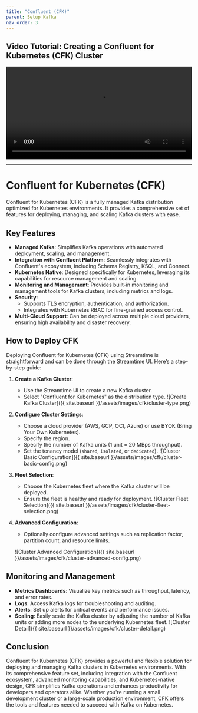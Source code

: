 ```yaml
---
title: "Confluent (CFK)"
parent: Setup Kafka
nav_order: 3
---
```


## Video Tutorial: Creating a Confluent for Kubernetes (CFK) Cluster

<video class="video-js vjs-theme-city" controls preload="auto" width="640" height="264" data-setup='{}'>
    <source src="{{ '/assets/videos/cfk-create.webm' | relative_url }}" type="video/webm">
  Your browser does not support the video tag.
</video>

<style>
    video {
        width: 100%;
        height: auto;
    }
</style>

<link
  href="https://unpkg.com/video.js@7/dist/video-js.min.css"
  rel="stylesheet"
/>
<link
  href="https://unpkg.com/@videojs/themes@1/dist/city/index.css"
  rel="stylesheet"
/>

---

# Confluent for Kubernetes (CFK)    
Confluent for Kubernetes (CFK) is a fully managed Kafka distribution optimized for Kubernetes environments. It provides a comprehensive set of features for deploying, managing, and scaling Kafka clusters with ease.
## Key Features
- **Managed Kafka**: Simplifies Kafka operations with automated deployment, scaling, and management.
- **Integration with Confluent Platform**: Seamlessly integrates with Confluent's ecosystem, including Schema Registry, KSQL, and Connect.
- **Kubernetes Native**: Designed specifically for Kubernetes, leveraging its capabilities for resource management and scaling.
- **Monitoring and Management**: Provides built-in monitoring and management tools for Kafka clusters, including metrics and logs.
- **Security**:
  - Supports TLS encryption, authentication, and authorization.
  - Integrates with Kubernetes RBAC for fine-grained access control.            
- **Multi-Cloud Support**: Can be deployed across multiple cloud providers, ensuring high availability and disaster recovery.

## How to Deploy CFK
Deploying Confluent for Kubernetes (CFK) using Streamtime is straightforward and can be done through the Streamtime UI. Here’s a step-by-step guide:

1. **Create a Kafka Cluster**:
   - Use the Streamtime UI to create a new Kafka cluster.
   - Select "Confluent for Kubernetes" as the distribution type.
   ![Create Kafka Cluster]({{ site.baseurl }}/assets/images/cfk/cluster-type.png)

2. **Configure Cluster Settings**:
   - Choose a cloud provider (AWS, GCP, OCI, Azure) or use BYOK (Bring Your Own Kubernetes).
   - Specify the region.
   - Specify the number of Kafka units (1 unit = 20 MBps throughput).
   - Set the tenancy model (`shared`, `isolated`, or `dedicated`).
   ![Cluster Basic Configuration]({{ site.baseurl }}/assets/images/cfk/cluster-basic-config.png)

3. **Fleet Selection**:
   - Choose the Kubernetes fleet where the Kafka cluster will be deployed.
   - Ensure the fleet is healthy and ready for deployment.
   ![Cluster Fleet Selection]({{ site.baseurl }}/assets/images/cfk/cluster-fleet-selection.png)

4. **Advanced Configuration**:
   - Optionally configure advanced settings such as replication factor, partition count, and resource limits.
   
   ![Cluster Advanced Configuration]({{ site.baseurl }}/assets/images/cfk/cluster-advanced-config.png)

## Monitoring and Management
- **Metrics Dashboards**: Visualize key metrics such as throughput, latency, and error rates.
- **Logs**: Access Kafka logs for troubleshooting and auditing.
- **Alerts**: Set up alerts for critical events and performance issues.
- **Scaling**: Easily scale the Kafka cluster by adjusting the number of Kafka units or adding more nodes to the underlying Kubernetes fleet.
![Cluster Detail]({{ site.baseurl }}/assets/images/cfk/cluster-detail.png)



## Conclusion
Confluent for Kubernetes (CFK) provides a powerful and flexible solution for deploying and managing Kafka clusters in Kubernetes environments. With its comprehensive feature set, including integration with the Confluent ecosystem, advanced monitoring capabilities, and Kubernetes-native design, CFK simplifies Kafka operations and enhances productivity for developers and operators alike. Whether you're running a small development cluster or a large-scale production environment, CFK offers the tools and features needed to succeed with Kafka on Kubernetes.
